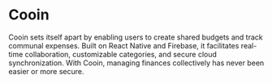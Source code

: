 # Cooin
Cooin sets itself apart by enabling users to create shared budgets and track communal expenses. Built on React Native and Firebase, it facilitates real-time collaboration, customizable categories, and secure cloud synchronization. With Cooin, managing finances collectively has never been easier or more secure.
